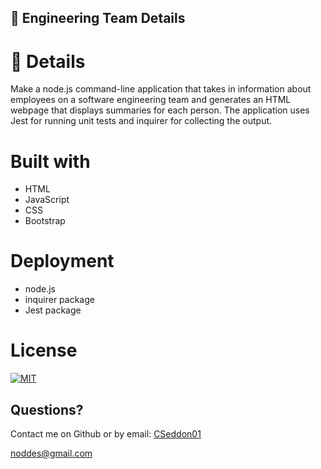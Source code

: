 
## 🌟 Engineering Team Details

# 🧐 Details 

Make a node.js command-line application that takes in information about employees on a software engineering team and generates an HTML webpage that displays summaries for each person. The application uses Jest for running unit tests and inquirer for collecting the output.  

# Built with

* HTML 
* JavaScript
* CSS
* Bootstrap


# Deployment

* node.js 
* inquirer package
* Jest package

# License

 [![MIT](https://img.shields.io/npm/l/express)](https://opensource.org/licenses/MIT)

 ## Questions?

  Contact me on Github or by email:
  [CSeddon01](https://github.com/CSeddon01/)

  noddes@gmail.com
